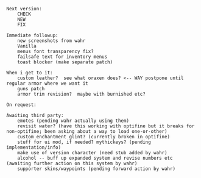    Next version:
        CHECK
        NEW
        FIX

    Immediate followup:
        new screenshots from wahr
        Vanilla
        menus font transparency fix?
        failsafe text for inventory menus
        toast blocker (make separate patch)        

    When i get to it:
        custom leather?  see what oraxen does? <-- WAY postpone until regular armor where we want it
        guns patch
        armor trim revision?  maybe with burnished etc?
        
    On request:
        
    Awaiting third party:
        emotes (pending wahr actually using them)
        revisit water? (have this working with optifine but it breaks for non-optifine; been asking about a way to load one-or-other)
        custom enchantment glint? (currently broken in optifine)
        stuff for ui mod, if needed? mythickeys? (pending implementation/info)
        make use of version character (need stub added by wahr)
        alcohol -- buff up expanded system and revise numbers etc (awaiting further action on this system by wahr)
        supporter skins/waypoints (pending forward action by wahr)